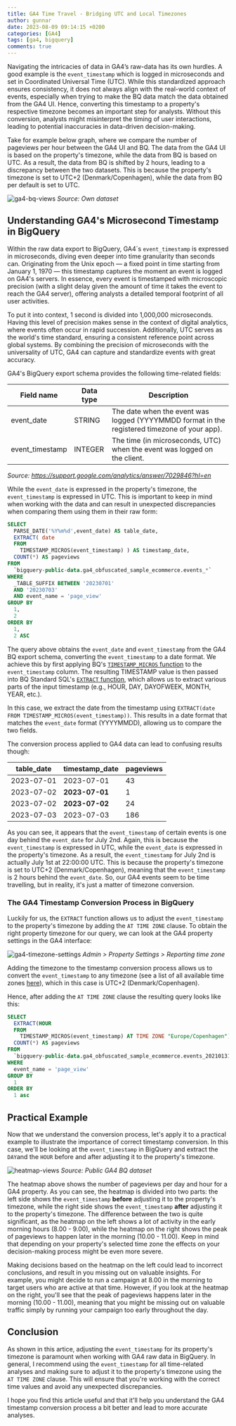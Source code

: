 ```yaml
---
title: GA4 Time Travel - Bridging UTC and Local Timezones
author: gunnar
date: 2023-08-09 09:14:15 +0200
categories: [GA4]
tags: [ga4, bigquery]
comments: true
---
```


Navigating the intricacies of data in GA4’s raw-data has its own hurdles. A good example is the `event_timestamp` which is logged in microseconds and set in Coordinated Universal Time (UTC). While this standardized approach ensures consistency, it does not always align with the real-world context of events, especially when trying to make the BQ data match the data obtained from the GA4 UI. Hence, converting this timestamp to a property's respective timezone becomes an important step for analysts. Without this conversion, analysts might misinterpret the timing of user interactions, leading to potential inaccuracies in data-driven decision-making.

Take for example below graph, where we compare the number of pageviews per hour between the GA4 UI and BQ. The data from the GA4 UI is based on the property's timezone, while the data from BQ is based on UTC. As a result, the data from BQ is shifted by 2 hours, leading to a discrepancy between the two datasets. This is because the property's timezone is set to UTC+2 (Denmark/Copenhagen), while the data from BQ per default is set to UTC.

![ga4-bq-views](/assets/img/timestamp-conversions/ga4-vs-bq-views.png)
_Source: Own dataset_

## Understanding GA4's Microsecond Timestamp in BigQuery

Within the raw data export to BigQuery, GA4´s `event_timestamp` is expressed in microseconds, diving even deeper into time granularity than seconds can. Originating from the Unix epoch — a fixed point in time starting from January 1, 1970 — this timestamp captures the moment an event is logged on GA4's servers. In essence, every event is timestamped with microscopic precision (with a slight delay given the amount of time it takes the event to reach the GA4 server), offering analysts a detailed temporal footprint of all user activities.

To put it into context, 1 second is divided into 1,000,000 microseconds. Having this level of precision makes sense in the context of digital analytics, where events often occur in rapid succession. Additionally, UTC serves as the world's time standard, ensuring a consistent reference point across global systems. By combining the precision of microseconds with the universality of UTC, GA4 can capture and standardize events with great accuracy.

GA4's BigQuery export schema provides the following time-related fields:

| Field name      | Data type | Description                                                                                  |
| --------------- | --------- | -------------------------------------------------------------------------------------------- |
| event_date      | STRING    | The date when the event was logged (YYYYMMDD format in the registered timezone of your app). |
| event_timestamp | INTEGER   | The time (in microseconds, UTC) when the event was logged on the client.                     |

_Source: https://support.google.com/analytics/answer/7029846?hl=en_

While the `event_date` is expressed in the property's timezone, the `event_timestamp` is expressed in UTC. This is important to keep in mind when working with the data and can result in unexpected discrepancies when comparing them using them in their raw form:

```sql
SELECT
  PARSE_DATE('%Y%m%d',event_date) AS table_date,
  EXTRACT( date
  FROM
    TIMESTAMP_MICROS(event_timestamp) ) AS timestamp_date,
  COUNT(*) AS pageviews
FROM
  `bigquery-public-data.ga4_obfuscated_sample_ecommerce.events_*`
WHERE
  _TABLE_SUFFIX BETWEEN '20230701'
  AND '20230703'
  AND event_name = 'page_view'
GROUP BY
  1,
  2
ORDER BY
  1,
  2 ASC
```

The query above obtains the `event_date` and `event_timestamp` from the GA4 BQ export schema, converting the `event_timestamp` to a date format. We achieve this by first applying BQ's [`TIMESTAMP_MICROS` function](https://cloud.google.com/bigquery/docs/reference/standard-sql/timestamp_functions#timestamp_micros) to the `event_timestamp` column. The resulting TIMESTAMP value is then passed into BQ Standard SQL's [`EXTRACT` function](https://cloud.google.com/bigquery/docs/reference/standard-sql/timestamp_functions#extract), which allows us to extract various parts of the input timestamp (e.g., HOUR, DAY, DAYOFWEEK, MONTH, YEAR, etc.).

In this case, we extract the date from the timestamp using `EXTRACT(date FROM TIMESTAMP_MICROS(event_timestamp))`. This results in a date format that matches the `event_date` format (YYYYMMDD), allowing us to compare the two fields.

The conversion process applied to GA4 data can lead to confusing results though:

| table_date | timestamp_date | pageviews |
| ---------- | -------------- | --------- |
| 2023-07-01 | 2023-07-01     | 43        |
| 2023-07-02 | **2023-07-01** | 1         |
| 2023-07-02 | **2023-07-02** | 24        |
| 2023-07-03 | 2023-07-03     | 186       |

As you can see, it appears that the `event_timestamp` of certain events is one day behind the `event_date` for July 2nd. Again, this is because the `event_timestamp` is expressed in UTC, while the `event_date` is expressed in the property's timezone. As a result, the `event_timestamp` for July 2nd is actually July 1st at 22:00:00 UTC. This is because the property's timezone is set to UTC+2 (Denmark/Copenhagen), meaning that the `event_timestamp` is 2 hours behind the `event_date`. So, our GA4 events seem to be time travelling, but in reality, it's just a matter of timezone conversion.

### The GA4 Timestamp Conversion Process in BigQuery

Luckily for us, the `EXTRACT` function allows us to adjust the `event_timestamp` to the property's timezone by adding the `AT TIME ZONE` clause. To obtain the right property timezone for our query, we can look at the GA4 property settings in the GA4 interface:

![ga4-timezone-settings](/assets/img/timestamp-conversions/ga4-timezone-settings.png)
_Admin > Property Settings > Reporting time zone_

Adding the timezone to the timestamp conversion process allows us to convert the `event_timestamp` to any timezone (see a list of all available time zones [here](https://en.wikipedia.org/wiki/List_of_tz_database_time_zones)), which in this case is UTC+2 (Denmark/Copenhagen).

Hence, after adding the `AT TIME ZONE` clause the resulting query looks like this:

```sql
SELECT
  EXTRACT(HOUR
  FROM
    TIMESTAMP_MICROS(event_timestamp) AT TIME ZONE "Europe/Copenhagen") hour_adjusted,
  COUNT(*) AS pageviews
FROM
  `bigquery-public-data.ga4_obfuscated_sample_ecommerce.events_20210131`
WHERE
  event_name = 'page_view'
GROUP BY
  1
ORDER BY
  1 asc
```

## Practical Example

Now that we understand the conversion process, let's apply it to a practical example to illustrate the importance of correct timestamp conversion. In this case, we'll be looking at the `event_timestamp` in BigQuery and extract the `DAY`and the `HOUR` before and after adjusting it to the property's timezone.

![heatmap-views](/assets/img/timestamp-conversions/heatmap-views.png)
_Source: Public GA4 BQ dataset_

The heatmap above shows the number of pageviews per day and hour for a GA4 property. As you can see, the heatmap is divided into two parts: the left side shows the `event_timestamp` **before** adjusting it to the property's timezone, while the right side shows the `event_timestamp` **after** adjusting it to the property's timezone. The difference between the two is quite significant, as the heatmap on the left shows a lot of activity in the early morning hours (8.00 - 9.00), while the heatmap on the right shows the peak of pageviews to happen later in the morning (10.00 - 11.00). Keep in mind that depending on your property's selected time zone the effects on your decision-making process might be even more severe.

Making decisions based on the heatmap on the left could lead to incorrect conclusions, and result in you missing out on valuable insights. For example, you might decide to run a campaign at 8.00 in the morning to target users who are active at that time. However, if you look at the heatmap on the right, you'll see that the peak of pageviews happens later in the morning (10.00 - 11.00), meaning that you might be missing out on valuable traffic simply by running your campaign too early throughout the day.

## Conclusion

As shown in this artice, adjusting the `event_timestamp` for its property's timezone is paramount when working with GA4 raw data in BigQuery. In general, I recommend using the `event_timestamp` for all time-related analyses and making sure to adjust it to the property's timezone using the `AT TIME ZONE` clause. This will ensure that you're working with the correct time values and avoid any unexpected discrepancies.

I hope you find this article useful and that it'll help you understand the GA4 timestamp conversion process a bit better and lead to more accurate analyses.
